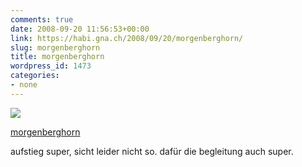 ```yaml
---
comments: true
date: 2008-09-20 11:56:53+00:00
link: https://habi.gna.ch/2008/09/20/morgenberghorn/
slug: morgenberghorn
title: morgenberghorn
wordpress_id: 1473
categories:
- none
---
```



 [![](https://static.flickr.com/3049/2871733155_cb1f3e9f22_m.jpg)](https://www.flickr.com/photos/habi/2871733155/)
   

 
  [morgenberghorn](https://www.flickr.com/photos/habi/2871733155/)
    

 



aufstieg super, sicht leider nicht so. dafür die begleitung auch super.
  

